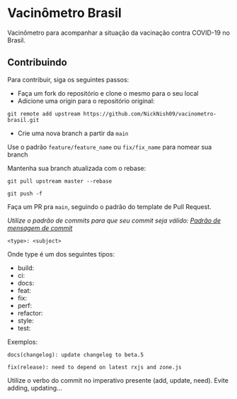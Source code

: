 # Vacinômetro Brasil
Vacinômetro para acompanhar a situação da vacinação contra COVID-19 no Brasil.

## Contribuindo
Para contribuir, siga os seguintes passos:

- Faça um fork do repositório e clone o mesmo para o seu local
- Adicione uma origin para o repositório original:

`git remote add upstream https://github.com/NickNish09/vacinometro-brasil.git`

- Crie uma nova branch a partir da `main`

Use o padrão `feature/feature_name` ou `fix/fix_name` para nomear sua branch

Mantenha sua branch atualizada com o rebase:

``` git pull upstream master --rebase ```

``` git push -f ```

Faça um PR pra `main`, seguindo o padrão do template de Pull Request.

*Utilize o padrão de commits para que seu commit seja válido: [Padrão de mensagem de commit](https://gist.github.com/brianclements/841ea7bffdb01346392c)*

```
<type>: <subject>
```
Onde type é um dos seguintes tipos:
- build:
- ci:
- docs:
- feat:
- fix:
- perf:
- refactor:
- style:
- test:

Exemplos:

`docs(changelog): update changelog to beta.5`

`fix(release): need to depend on latest rxjs and zone.js`

Utilize o verbo do commit no imperativo presente (add, update, need). Evite adding, updating...
